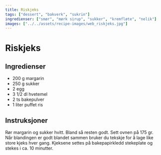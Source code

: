 ```yaml
---
title: Riskjeks
tags: ["dessert", "bakverk", "sukrin"]
ingredienser: ["smør", "mørk sirup", "sukker", "kremfløte", "nelik"]
images: ["../../assets/recipe-images/web_riskjeks.jpg"]
---
```


# Riskjeks

## Ingredienser

- 200 g margarin
- 250 g sukker
- 2 egg
- 3 1/2 dl hvetemel
- 2 ts bakepulver
- 1 liter puffet ris

## Instruksjoner

Rør margarin og sukker hvitt. Bland så resten godt. Sett ovnen på 175 gr. Når blandingen er godt blandet sammen bruker du tekskje for å lage like store kjeks hver gang. Kjeksene settes på bakepapirkledd stekeplate og stekes i ca. 10 minutter.
